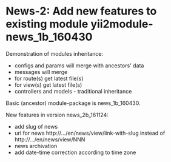 
News-2: Add new features to existing module yii2module-news_1b_160430
=====================================================================

Demonstration of modules inheritance:
- configs and params will merge with ancestors' data
- messages will merge
- for route(s) get latest file(s)
- for view(s) get latest file(s)
- controllers and models - traditional inheritance

Basic (ancestor) module-package is news_1b_160430.

New features in version news_2b_161124:
- add slug of news
- url for news http://.../en/news/view/link-with-slug
  instead of http://.../en/news/view/NNN
- news archivation
- add date-time correction according to time zone
